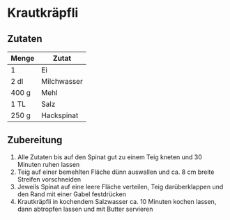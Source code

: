 # Krautkräpfli

## Zutaten

| Menge | Zutat |
| --- | --- |
| 1 | Ei |
| 2 dl | Milchwasser |
| 400 g | Mehl |
| 1 TL | Salz |
| 250 g | Hackspinat |

## Zubereitung

1. Alle Zutaten bis auf den Spinat gut zu einem Teig kneten und 30 Minuten ruhen lassen
2. Teig auf einer bemehlten Fläche dünn auswallen und ca. 8 cm breite Streifen vorschneiden
3. Jeweils Spinat auf eine leere Fläche verteilen, Teig darüberklappen und den Rand mit einer Gabel festdrücken
4. Krautkräpfli in kochendem Salzwasser ca. 10 Minuten kochen lassen, dann abtropfen lassen und mit Butter servieren
